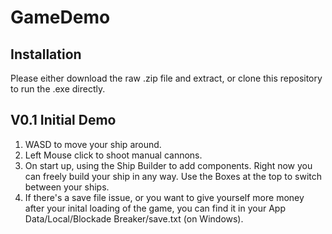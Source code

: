 # GameDemo

## Installation

Please either download the raw .zip file and extract, or clone this repository to run the .exe directly.

## V0.1 Initial Demo

1. WASD to move your ship around.
2. Left Mouse click to shoot manual cannons.
3. On start up, using the Ship Builder to add components. Right now you can freely build your ship in any way. Use the Boxes at the top to switch between your ships.
4. If there's a save file issue, or you want to give yourself more money after your inital loading of the game, you can find it in your App Data/Local/Blockade Breaker/save.txt (on Windows).


